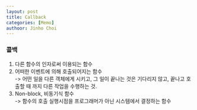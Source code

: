 ```yaml
---
layout: post
title: Callback
categories: [Memo]
authoor: Jinho Choi
---
```


### 콜백
1. 다른 함수의 인자로써 이용되는 함수
2. 어떠한 이벤트에 의해 호출되어지는 함수  
 -> 어떤 일을 다른 객체에게 시키고, 그 일이 끝나는 것은 기다리지 않고, 끝나고 호출할 때 까지 다른 작업을 수행하는 것.
3. Non-block, 비동기식 함수  
 -> 함수의 호출 실행시점을 프로그래머가 아닌 시스템에서 결정하는 함수
